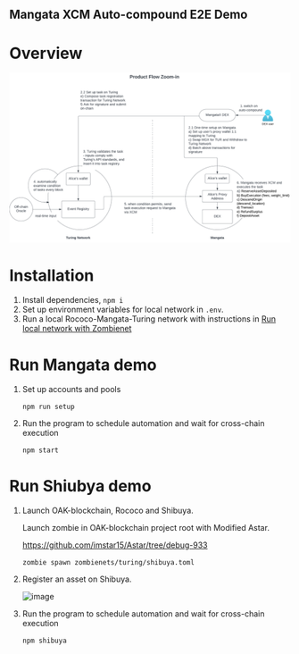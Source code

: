 Mangata XCM Auto-compound E2E Demo
----------
# Overview
![Automation Integration Flow Chart](./assets/flow-technical.png)

# Installation
1. Install dependencies, `npm i`
2. Set up environment variables for local network in `.env`.
3. Run a local Rococo-Mangata-Turing network with instructions in [Run local network with Zombienet](https://github.com/OAK-Foundation/OAK-blockchain#quickstart-run-local-network-with-zombienet)

# Run Mangata demo
1. Set up accounts and pools
	```
	npm run setup
	```
2. Run the program to schedule automation and wait for cross-chain execution
   ```
   npm start
   ```

# Run Shiubya demo
1. Launch OAK-blockchain, Rococo and Shibuya.

	Launch zombie in OAK-blockchain project root with Modified Astar.

	https://github.com/imstar15/Astar/tree/debug-933

	```
	zombie spawn zombienets/turing/shibuya.toml
	```
	

2. Register an asset on Shibuya.
  
	![image](https://user-images.githubusercontent.com/16951509/209597183-0923a9ca-e3c4-40a5-b7e6-1745f117c7b3.png)

3. Run the program to schedule automation and wait for cross-chain execution
   ```
   npm shibuya
   ```